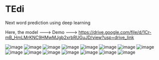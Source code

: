 # TEdi
Next word prediction using deep learning

Here, the model --->
Demo            --->  https://drive.google.com/file/d/1Cr-mB_HmLMrKNC9HMwMJgb2xrbRUGuJD/view?usp=drive_link

![image](https://github.com/Abdul-Rahman-26/TEdi/assets/113432797/66d9750c-f27f-4b06-abca-8e5c7bfc3ff6)
![image](https://github.com/Abdul-Rahman-26/TEdi/assets/113432797/72ebaa61-86c9-46c2-b056-62f7f91b5002)
![image](https://github.com/Abdul-Rahman-26/TEdi/assets/113432797/5e2d7f60-ceec-493d-a827-835c68ed4eba)
![image](https://github.com/Abdul-Rahman-26/TEdi/assets/113432797/df383f58-24a3-4519-a8db-d7ac4ef43ec9)
![image](https://github.com/Abdul-Rahman-26/TEdi/assets/113432797/8de0a05c-f6df-4cbd-a2a6-3db32e092181)
![image](https://github.com/Abdul-Rahman-26/TEdi/assets/113432797/0a12f701-390c-4926-ae61-5586c9ae6230)
![image](https://github.com/Abdul-Rahman-26/TEdi/assets/113432797/01bb00ad-92fd-46bd-b62a-4431746771e9)
![image](https://github.com/Abdul-Rahman-26/TEdi/assets/113432797/5a942d7d-03d3-464f-8510-843e953d8558)
![image](https://github.com/Abdul-Rahman-26/TEdi/assets/113432797/e3050143-73bb-4b20-b75f-2a1742c275a9)
![image](https://github.com/Abdul-Rahman-26/TEdi/assets/113432797/34834ce2-538c-423f-9045-5987d5951cc5)
![image](https://github.com/Abdul-Rahman-26/TEdi/assets/113432797/cb1e5143-cbd9-4c3a-86a9-2d2b2d90e3ec)
![image](https://github.com/Abdul-Rahman-26/TEdi/assets/113432797/fc729839-1d40-46ed-8ad9-8db5a52a2dba)
![image](https://github.com/Abdul-Rahman-26/TEdi/assets/113432797/d2a5f5ed-ab43-4131-a339-6e23461bc221)
![image](https://github.com/Abdul-Rahman-26/TEdi/assets/113432797/e69a9502-726d-4c90-bc64-523319841665)
![image](https://github.com/Abdul-Rahman-26/TEdi/assets/113432797/e7ddb4b3-f650-42e6-a5ce-b2aba5549cdd)
